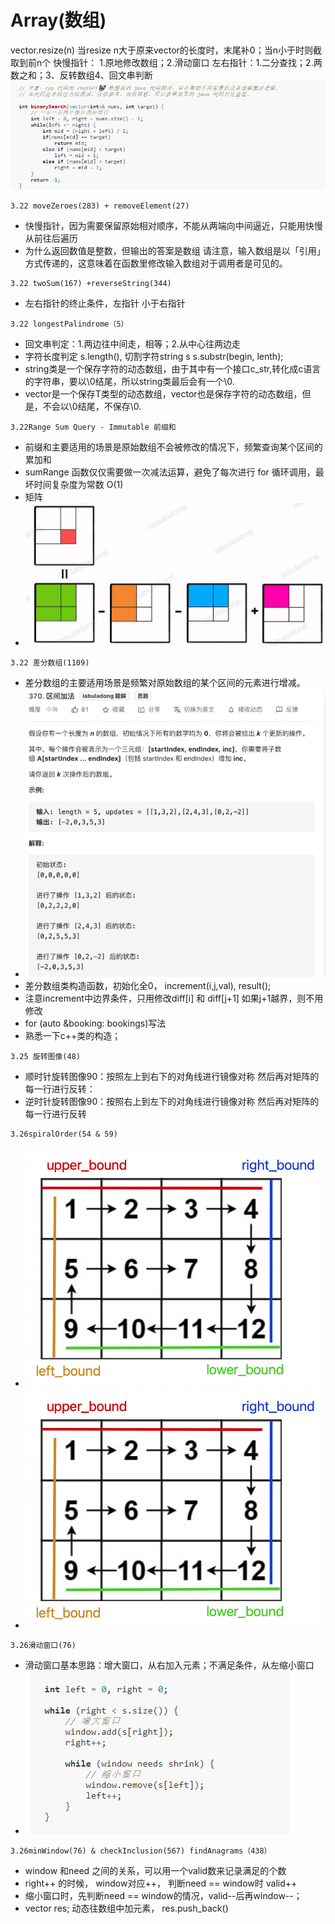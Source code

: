 # Array(数组)

vector.resize(n) 当resize n大于原来vector的长度时，末尾补0；当n小于时则截取到前n个
快慢指针： 1.原地修改数组；2.滑动窗口
左右指针：1.二分查找；2.两数之和；3、反转数组4、回文串判断
![avatar](fig/二分查找.png)
```
3.22 moveZeroes(283) + removeElement(27)
```
* 快慢指针，因为需要保留原始相对顺序，不能从两端向中间逼近，只能用快慢从前往后遍历
* 为什么返回数值是整数，但输出的答案是数组
请注意，输入数组是以「引用」方式传递的，这意味着在函数里修改输入数组对于调用者是可见的。

```
3.22 twoSum(167) +reverseString(344)
```
* 左右指针的终止条件，左指针 小于右指针


```
3.22 longestPalindrome（5）
```
* 回文串判定：1.两边往中间走，相等；2.从中心往两边走
* 字符长度判定 s.length(), 切割字符string s s.substr(begin, lenth);
* string类是一个保存字符的动态数组，由于其中有一个接口c_str,转化成c语言的字符串，要以\0结尾，所以string类最后会有一个\0.
* vector<T>是一个保存T类型的动态数组，vector<char>也是保存字符的动态数组，但是，不会以\0结尾，不保存\0.


```
3.22Range Sum Query - Immutable 前缀和
```
* 前缀和主要适用的场景是原始数组不会被修改的情况下，频繁查询某个区间的累加和
* sumRange 函数仅仅需要做一次减法运算，避免了每次进行 for 循环调用，最坏时间复杂度为常数 O(1)
* 矩阵
* ![avatar](fig/前缀和矩阵.png)

```
3.22 差分数组(1109)
```
* 差分数组的主要适用场景是频繁对原始数组的某个区间的元素进行增减。
* ![avatar](fig/差分数组.png)
* 差分数组类构造函数，初始化全0， increment(i,j,val),  result();
* 注意increment中边界条件，只用修改diff[i] 和 diff[j+1] 如果j+1越界，则不用修改
* for (auto &booking: bookings)写法
* 熟悉一下c++类的构造；


```
3.25 旋转图像(48)
```
* 顺时针旋转图像90：按照左上到右下的对角线进行镜像对称 然后再对矩阵的每一行进行反转：
* 逆时针旋转图像90：按照右上到左下的对角线进行镜像对称 然后再对矩阵的每一行进行反转


```
3.26spiralOrder(54 & 59)
```
* ![avatar](fig/3.26spiralOrder.png)
* ![avatar](fig/3.26spiralOrder.png)


```
3.26滑动窗口(76)
```
* 滑动窗口基本思路：增大窗口，从右加入元素；不满足条件，从左缩小窗口
* ![avatar](fig/3.26滑动窗口.png)

```
3.26minWindow(76) & checkInclusion(567) findAnagrams（438）
```
* window 和need 之间的关系，可以用一个valid数来记录满足的个数 
* right++ 的时候， window对应++， 判断need ==  window时 valid++
* 缩小窗口时，先判断need == window的情况，valid--后再window--；
* vector<int> res; 动态往数组中加元素， res.push_back() 